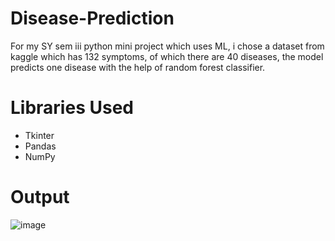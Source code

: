 # Disease-Prediction
For my SY sem iii python mini project which uses ML, i chose a dataset from kaggle which has 132 symptoms, of which there are 40 diseases, the model predicts one disease with the help of random forest classifier.

# Libraries Used
* Tkinter
* Pandas
* NumPy

# Output
![image](https://user-images.githubusercontent.com/92632974/205495438-0bb39b30-f38f-4308-a217-60dcf36cdf10.png)

